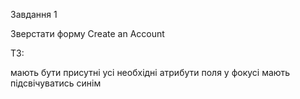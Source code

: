 Завдання 1

Зверстати форму Create an Account

ТЗ:

мають бути присутні усі необхідні атрибути
поля у фокусі мають підсвічуватись синім